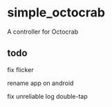 # simple_octocrab

A controller for Octocrab

## todo

 fix flicker
 
 rename app on android
 
 fix unreliable log double-tap
